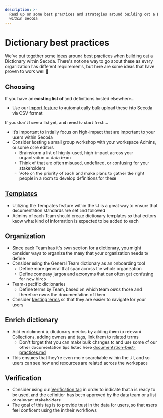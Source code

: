 ```yaml
---
description: >-
  Read up on some best practices and strategies around building out a Dictionary
  within Secoda
---
```


# Dictionary best practices

We've put together some ideas around best practices when building out a Dictionary within Secoda. There's not one way to go about these as every organization has different requirements, but here are some ideas that have proven to work well :rocket:

## Choosing&#x20;

If you have an **existing list of** and definitions hosted elsewhere...

* Use our [Import feature](../resource-and-metadata-management/import-and-export-data.md#importing-metadata-into-secoda) to automatically bulk upload these into Secoda via CSV format

If you don't have a list yet, and need to start fresh...

* It's important to initially focus on high-impact  that are important to your users within Secoda
* Consider hosting a small group workshop with your workspace Admins, or some core editors
  * Brainstorm a list of highly-used, high-impact  across your organization or data team
  * Think of  that are often misused, undefined, or confusing for your stakeholders
  * Vote on the priority of each  and make plans to gather the right people in a room to develop definitions for these

## [Templates](../resource-and-metadata-management/add-documentation/templates.md)

* Utilizing the Templates feature within the UI is a great way to ensure that documentation standards are set and followed
* Admins of each Team should create dictionary templates so that editors know what kind of information is expected to be added to each&#x20;

## Organization

* Since each Team has it's own section for a dictionary, you might consider ways to organize the many  that your organization needs to define
* Consider using the General Team dictionary as an onboarding tool&#x20;
  * Define more general  that span across the whole organization&#x20;
  * Define company jargon and acronyms that can often get confusing for new hires
* Team-specific dictionaries
  * Define terms by Team, based on which team _owns_ those  and therefore owns the documentation of them
* Consider [Nesting terms](../features/dictionary.md#nesting-terms) so that they are easier to navigate for your users

## Enrich dictionary&#x20;

* Add enrichment to dictionary metrics by adding them to relevant Collections, adding owners and tags, link them to related terms
  * Don't forget that you can make bulk changes to  and use some of our other documentation tips listed here [documentation-best-practices.md](documentation-best-practices.md "mention")
* This ensures that they're even more searchable within the UI, and so users can see how  and resources are related across the workspace

## Verification

* Consider using our [Verification tag](../resource-and-metadata-management/tags/verified-tag.md) in order to indicate that a  is ready to be used, and the definition has been approved by the data team or a list of relevant stakeholders
* The goal of this tag is to provide trust in the data for users, so that users feel confident using the  in their workflows

